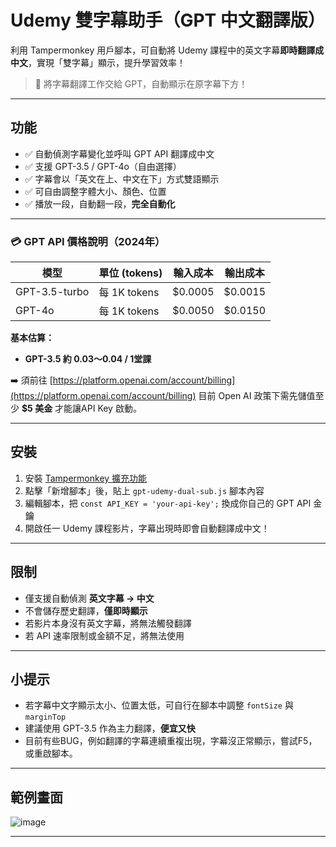 # Udemy 雙字幕助手（GPT 中文翻譯版）

利用 Tampermonkey 用戶腳本，可自動將 Udemy 課程中的英文字幕**即時翻譯成中文**，實現「雙字幕」顯示，提升學習效率！

> 🚀 將字幕翻譯工作交給 GPT，自動顯示在原字幕下方！

---

## 功能

- ✅ 自動偵測字幕變化並呼叫 GPT API 翻譯成中文
- ✅ 支援 GPT-3.5 / GPT-4o（自由選擇）
- ✅ 字幕會以「英文在上、中文在下」方式雙語顯示
- ✅ 可自由調整字體大小、顏色、位置
- ✅ 播放一段，自動翻一段，**完全自動化**

---


### 💳 GPT API 價格說明（2024年）

| 模型         | 單位 (tokens) | 輸入成本     | 輸出成本     |
|--------------|---------------|---------------|---------------|
| GPT-3.5-turbo | 每 1K tokens   | $0.0005       | $0.0015       |
| GPT-4o        | 每 1K tokens   | $0.0050       | $0.0150       |

**基本估算：**
-  **GPT-3.5 約 $0.03～$0.04 / 1堂課**
    
➡️ 須前往 [https://platform.openai.com/account/billing](https://platform.openai.com/account/billing) 目前 Open AI 政策下需先儲值至少 **$5 美金** 才能讓API Key 啟動。

---

## 安裝

1. 安裝 [Tampermonkey 擴充功能](https://www.tampermonkey.net/)
2. 點擊「新增腳本」後，貼上 `gpt-udemy-dual-sub.js` 腳本內容
3. 編輯腳本，把 `const API_KEY = 'your-api-key';` 換成你自己的 GPT API 金鑰
4. 開啟任一 Udemy 課程影片，字幕出現時即會自動翻譯成中文！

---

## 限制

- 僅支援自動偵測 **英文字幕 → 中文**
- 不會儲存歷史翻譯，**僅即時顯示**
- 若影片本身沒有英文字幕，將無法觸發翻譯
- 若 API 速率限制或金額不足，將無法使用

---

## 小提示

- 若字幕中文字顯示太小、位置太低，可自行在腳本中調整 `fontSize` 與 `marginTop`
- 建議使用 GPT-3.5 作為主力翻譯，**便宜又快**
- 目前有些BUG，例如翻譯的字幕連續重複出現，字幕沒正常顯示，嘗試F5，或重啟腳本。
---

##  範例畫面

![image](https://github.com/user-attachments/assets/eda9e051-611e-42f0-aa79-5b11119076b6)


---


